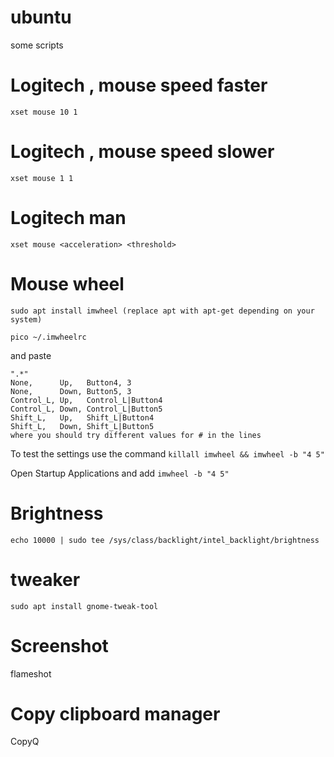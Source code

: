 # ubuntu
some scripts


# Logitech , mouse speed faster
```xset mouse 10 1```

# Logitech , mouse speed slower
```xset mouse 1 1```

# Logitech man
```xset mouse <acceleration> <threshold>```

# Mouse wheel  
```sudo apt install imwheel (replace apt with apt-get depending on your system)```

```pico ~/.imwheelrc```

  and paste

```
".*"
None,      Up,   Button4, 3
None,      Down, Button5, 3
Control_L, Up,   Control_L|Button4
Control_L, Down, Control_L|Button5
Shift_L,   Up,   Shift_L|Button4
Shift_L,   Down, Shift_L|Button5
where you should try different values for # in the lines
```

  
To test the settings use the command 
```killall imwheel && imwheel -b "4 5"```

Open Startup Applications and add 
```imwheel -b "4 5"```


# Brightness
```echo 10000 | sudo tee /sys/class/backlight/intel_backlight/brightness```

# tweaker
```sudo apt install gnome-tweak-tool```

# Screenshot
flameshot

# Copy clipboard manager
CopyQ

